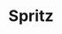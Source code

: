 ---
layout: recette
categories: [recettes]
hidden: true
lang: fr
sitemap: false
title: Spritz
type: sucre
pour: pour 12 biscuits
recettes:
  Classique:
    ingredients: 
      - nom: beurre
        qte: 95
        unite: gr
      - nom: sucre glace
        qte: 35
        unite: gr
      - nom: blancs d'oeufs
        qte: 15
        unite: gr
      - nom: farine T55
        qte: 110
        unite: gr
      - nom: vanille liquide
        qte: 1
        unite: cuillère à café
    preconditions:
      - Préchauffer le four à 170°C
      - Le beurre doit être pommade
    etapes:
      - label: Préparation
        details:
          - Blanchir le beurre avec le sucre au batteur électrique
          - Ajouter les blancs d'oeufs et mélanger à l'aide d'une spatule silicone
          - Incorporer la farine
          - Faire les biscuits à l'aide d'une presse à biscuits
      - label: Cuisson
        emoji: 🔥
        details: 
          - Cuire 13-15 minutes à 170°C
          - Placer les biscuits sur une grille
          - Laver la plaque entre deux fournées afin qu'elle soit froide
variantes: 
  - label: Tremper dans du chocolat (20 gr de chocolat + 3 gr d'huile de pépins de raisins)
    todo: true
notes:
  - Lors de l'ajout des blancs, il ne sera pas possible de les incorporer totalement, c'est normal
  - Ne pas utiliser de papier sulfurisé afin que les biscuits accrochent à la plaque de cuisson
---